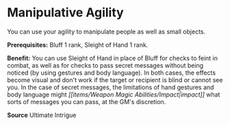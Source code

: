 ﻿---
cssclass: [feats]

---
# Manipulative Agility

You can use your agility to manipulate people as well as small objects.

**Prerequisites:** Bluff 1 rank, Sleight of Hand 1 rank.

**Benefit:** You can use Sleight of Hand in place of Bluff for checks to feint in combat, as well as for checks to pass secret messages without being noticed (by using gestures and body language). In both cases, the effects become visual and don't work if the target or recipient is blind or cannot see you. In the case of secret messages, the limitations of hand gestures and body language might _[[items/Weapon Magic Abilities/Impact|impact]]_ what sorts of messages you can pass, at the GM's discretion.

**Source** Ultimate Intrigue